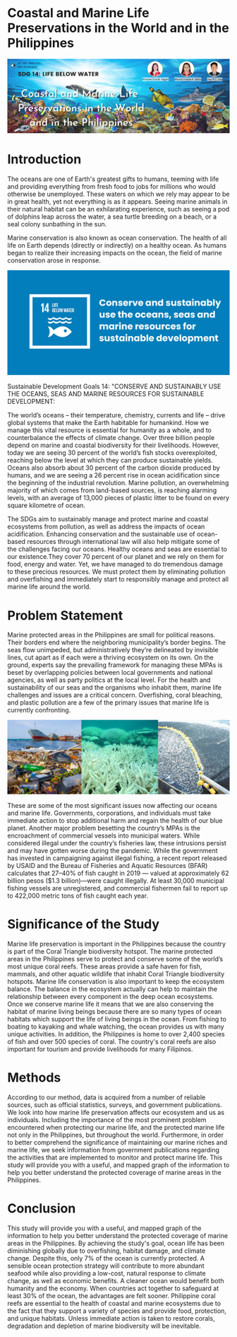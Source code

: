 # Coastal and Marine Life Preservations in the World and in the Philippines

<img src="Header_Title.png" width= "auto" height= "auto">

# Introduction

  The oceans are one of Earth's greatest gifts to humans, teeming with life and providing everything from fresh food to jobs for millions who would otherwise be unemployed. These waters on which we rely may appear to be in great health, yet not everything is as it appears.
Seeing marine animals in their natural habitat can be an exhilarating experience, such as seeing a pod of dolphins leap across the water, a sea turtle breeding on a beach, or a seal colony sunbathing in the sun.

  Marine conservation is also known as ocean conservation. The health of all life on Earth depends (directly or indirectly) on a healthy ocean. As humans began to realize their increasing impacts on the ocean, the field of marine conservation arose in response.

<img src="SDG_14.jpg" width= "auto" height= "auto">

Sustainable Development Goals 14: "CONSERVE AND SUSTAINABLY USE THE OCEANS, SEAS AND MARINE RESOURCES FOR SUSTAINABLE DEVELOPMENT:

  The world’s oceans – their temperature, chemistry, currents and life – drive global systems that make the Earth habitable for humankind. How we manage this vital resource is essential for humanity as a whole, and to counterbalance the effects of climate change. Over three billion people depend on marine and coastal biodiversity for their livelihoods. However, today we are seeing 30 percent of the world’s fish stocks overexploited, reaching below the level at which they can produce sustainable yields. Oceans also absorb about 30 percent of the carbon dioxide produced by humans, and we are seeing a 26 percent rise in ocean acidification since the beginning of the industrial revolution. Marine pollution, an overwhelming majority of which comes from land-based sources, is reaching alarming levels, with an average of 13,000 pieces of plastic litter to be found on every square kilometre of ocean.

  The SDGs aim to sustainably manage and protect marine and coastal ecosystems from pollution, as well as address the impacts of ocean acidification. Enhancing conservation and the sustainable use of ocean-based resources through international law will also help mitigate some of the challenges facing our oceans. Healthy oceans and seas are essential to our existence.They cover 70 percent of our planet and we rely on them for food, energy and water. Yet, we have managed to do tremendous damage to these precious resources. We must protect them by eliminating pollution and overfishing and immediately start to responsibly manage and protect all marine life around the world.

# Problem Statement

  Marine protected areas in the Philippines are small for political reasons. Their borders end where the neighboring municipality’s border begins. The seas flow unimpeded, but administratively they’re delineated by invisible lines, cut apart as if each were a thriving ecosystem on its own. On the ground, experts say the prevailing framework for managing these MPAs is beset by overlapping policies between local governments and national agencies, as well as party politics at the local level. For the health and sustainability of our seas and the organisms who inhabit them, marine life challenges and issues are a critical concern. Overfishing, coral bleaching, and plastic pollution are a few of the primary issues that marine life is currently confronting. 

<img src="problems.png" width= "auto" height= "auto">

  These are some of the most significant issues now affecting our oceans and marine life. Governments, corporations, and individuals must take immediate action to stop additional harm and regain the health of our blue planet. Another major problem besetting the country’s MPAs is the encroachment of commercial vessels into municipal waters. While considered illegal under the country’s fisheries law, these intrusions persist and may have gotten worse during the pandemic. While the government has invested in campaigning against illegal fishing, a recent report released by USAID and the Bureau of Fisheries and Aquatic Resources (BFAR) calculates that 27–40% of fish caught in 2019 — valued at approximately 62 billion pesos ($1.3 billion)—were caught illegally. At least 30,000 municipal fishing vessels are unregistered, and commercial fishermen fail to report up to 422,000 metric tons of fish caught each year.

# Significance of the Study 

  Marine life preservation is important in the Philippines because the country is part of the Coral Triangle biodiversity hotspot. The marine protected areas in the Philippines serve to protect and conserve some of the world’s most unique coral reefs. These areas provide a safe haven for fish, mammals, and other aquatic wildlife that inhabit Coral Triangle biodiversity hotspots. Marine life conservation is also important to keep the ecosystem balance. The balance in the ecosystem actually can help to maintain the relationship between every component in the deep ocean ecosystems. Once we conserve marine life it means that we are also conserving the habitat of marine living beings because there are so many types of ocean habitats which support the life of living beings in the ocean. From fishing to boating to kayaking and whale watching, the ocean provides us with many unique activities. In addition, the Philippines is home to over 2,400 species of fish and over 500 species of coral. The country's coral reefs are also important for tourism and provide livelihoods for many Filipinos.

# Methods

  According to our method, data is acquired from a number of reliable sources, such as official statistics, surveys, and government publications. We look into how marine life preservation affects our ecosystem and us as individuals. Including the importance of the most prominent problem encountered when protecting our marine life, and the protected marine life not only in the Philippines, but throughout the world. Furthermore, in order to better comprehend the significance of maintaining our marine riches and marine life, we seek information from government publications regarding the activities that are implemented to monitor and protect marine life. This study will provide you with a useful, and mapped graph of the information to help you better understand the protected coverage of marine areas in the Philippines.

# Conclusion

  This study will provide you with a useful, and mapped graph of the information to help you better understand the protected coverage of marine areas in the Philippines. By achieving the study's goal, ocean life has been diminishing globally due to overfishing, habitat damage, and climate change. Despite this, only 7% of the ocean is currently protected. A sensible ocean protection strategy will contribute to more abundant seafood while also providing a low-cost, natural response to climate change, as well as economic benefits. A cleaner ocean would benefit both humanity and the economy. When countries act together to safeguard at least 30% of the ocean, the advantages are felt sooner. Philippine coral reefs are essential to the health of coastal and marine ecosystems due to the fact that they support a variety of species and provide food, protection, and unique habitats. Unless immediate action is taken to restore corals, degradation and depletion of marine biodiversity will be inevitable.
